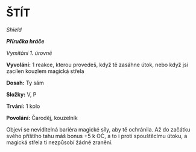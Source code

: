 # ŠTÍT

*Shield*

***Příručka hráče***

*Vymítání 1. úrovně*

**Vyvolání:** 1 reakce, kterou provedeš, když tě zasáhne útok, nebo když jsi zacílen kouzlem magická střela

**Dosah:** Ty sám

**Složky:** V, P

**Trvání:** 1 kolo

**Povolání:** Čaroděj, kouzelník

Objeví se neviditelná bariéra magické síly, aby tě ochránila. Až do začátku svého příštího tahu máš bonus +5 k OČ, a to i proti spouštěcímu útoku, a magická střela ti nezpůsobí žádné zranění.
